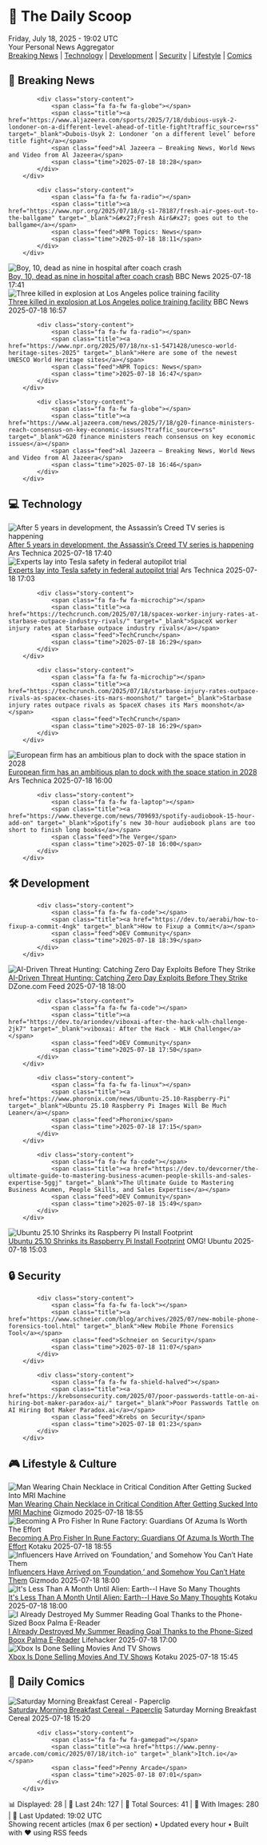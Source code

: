 <!-- Processing 54 RSS feeds at 2025-07-18 19:02:10 UTC -->
<!-- Processing: Saturday Morning Breakfast Cereal -->
<!-- Processing: Garfield -->
<!-- Processing: Girl Genius -->
<!-- Processing: CNN Top Stories -->
<!-- Processing: CNN Breaking News -->
<!-- Processing: BBC World News -->
<!-- Processing: BBC Breaking News -->
<!-- Processing: Al Jazeera Breaking News -->
<!-- Processing: NPR News -->
<!-- Processing: NBC News Breaking -->
<!-- Processing: Sky News World -->
<!-- Processing: Dev.to -->
<!-- Processing: It's FOSS -->
<!-- Processing: DistroWatch -->
<!-- Processing: Ubuntu Blog -->
<!-- Processing: DZone -->
<!-- Processing: The Pragmatic Engineer -->
<!-- Processing: Gizmodo -->
<!-- Processing: Kotaku -->
<!-- Processing: Schneier on Security -->
<!-- Generated 7 new posts out of 20 feeds processed -->
<div class="newspaper-header">
    <h1 class="newspaper-title">📰 The Daily Scoop</h1>
    <div class="newspaper-date">Friday, July 18, 2025 - 19:02 UTC</div>
    <div class="newspaper-subtitle">Your Personal News Aggregator</div>
</div>

<div class="newspaper-nav">
    <a href="#breaking">Breaking News</a> |
    <a href="#tech">Technology</a> |
    <a href="#dev">Development</a> |
    <a href="#security">Security</a> |
    <a href="#lifestyle">Lifestyle</a> |
    <a href="#webcomics">Comics</a>
</div>

<div class="news-section breaking-news" id="breaking">
<h2 class="section-header">🚨 Breaking News</h2>
<div class="stories-container">
<div class="story">
            
            <div class="story-content">
                <span class="fa fa-fw fa-globe"></span>
                <span class="title"><a href="https://www.aljazeera.com/sports/2025/7/18/dubious-usyk-2-londoner-on-a-different-level-ahead-of-title-fight?traffic_source=rss" target="_blank">Dubois-Usyk 2: Londoner ‘on a different level’ before title fight</a></span>
                <span class="feed">Al Jazeera – Breaking News, World News and Video from Al Jazeera</span>
                <span class="time">2025-07-18 18:28</span>
            </div>
        </div>
<div class="story">
            
            <div class="story-content">
                <span class="fa fa-fw fa-radio"></span>
                <span class="title"><a href="https://www.npr.org/2025/07/18/g-s1-78187/fresh-air-goes-out-to-the-ballgame" target="_blank">&#x27;Fresh Air&#x27; goes out to the ballgame</a></span>
                <span class="feed">NPR Topics: News</span>
                <span class="time">2025-07-18 18:11</span>
            </div>
        </div>
<div class="story">
            <img src="https://ichef.bbci.co.uk/ace/standard/240/cpsprodpb/bc53/live/012c6640-63db-11f0-82cf-cfdaec0ea16c.jpg" alt="Boy, 10, dead as nine in hospital after coach crash" class="story-image" loading="lazy" onerror="this.style.display='none'">
            <div class="story-content">
                <span class="fa fa-fw fa-flag"></span>
                <span class="title"><a href="https://www.bbc.com/news/articles/cvg98l9x0j0o" target="_blank">Boy, 10, dead as nine in hospital after coach crash</a></span>
                <span class="feed">BBC News</span>
                <span class="time">2025-07-18 17:41</span>
            </div>
        </div>
<div class="story">
            <img src="https://ichef.bbci.co.uk/ace/standard/240/cpsprodpb/cc59/live/28fbe6e0-63f5-11f0-b6f0-53138033c34e.jpg" alt="Three killed in explosion at Los Angeles police training facility" class="story-image" loading="lazy" onerror="this.style.display='none'">
            <div class="story-content">
                <span class="fa fa-fw fa-earth-americas"></span>
                <span class="title"><a href="https://www.bbc.com/news/articles/c62891d4p50o" target="_blank">Three killed in explosion at Los Angeles police training facility</a></span>
                <span class="feed">BBC News</span>
                <span class="time">2025-07-18 16:57</span>
            </div>
        </div>
<div class="story">
            
            <div class="story-content">
                <span class="fa fa-fw fa-radio"></span>
                <span class="title"><a href="https://www.npr.org/2025/07/18/nx-s1-5471428/unesco-world-heritage-sites-2025" target="_blank">Here are some of the newest UNESCO World Heritage sites</a></span>
                <span class="feed">NPR Topics: News</span>
                <span class="time">2025-07-18 16:47</span>
            </div>
        </div>
<div class="story">
            
            <div class="story-content">
                <span class="fa fa-fw fa-globe"></span>
                <span class="title"><a href="https://www.aljazeera.com/news/2025/7/18/g20-finance-ministers-reach-consensus-on-key-economic-issues?traffic_source=rss" target="_blank">G20 finance ministers reach consensus on key economic issues</a></span>
                <span class="feed">Al Jazeera – Breaking News, World News and Video from Al Jazeera</span>
                <span class="time">2025-07-18 16:46</span>
            </div>
        </div>
</div>
</div>
<div class="news-section tech-news" id="tech">
<h2 class="section-header">💻 Technology</h2>
<div class="stories-container">
<div class="story">
            <img src="https://cdn.arstechnica.net/wp-content/uploads/2024/09/660e5a03fbff4e2940488bcd-1-500x500.webp" alt="After 5 years in development, the Assassin’s Creed TV series is happening" class="story-image" loading="lazy" onerror="this.style.display='none'">
            <div class="story-content">
                <span class="fa fa-fw fa-cog"></span>
                <span class="title"><a href="https://arstechnica.com/gaming/2025/07/netflix-green-lights-live-action-assassins-creed-tv-series/" target="_blank">After 5 years in development, the Assassin’s Creed TV series is happening</a></span>
                <span class="feed">Ars Technica</span>
                <span class="time">2025-07-18 17:40</span>
            </div>
        </div>
<div class="story">
            <img src="https://cdn.arstechnica.net/wp-content/uploads/2025/07/GettyImages-2225090711-500x500.jpg" alt="Experts lay into Tesla safety in federal autopilot trial" class="story-image" loading="lazy" onerror="this.style.display='none'">
            <div class="story-content">
                <span class="fa fa-fw fa-cog"></span>
                <span class="title"><a href="https://arstechnica.com/cars/2025/07/experts-lay-into-tesla-safety-in-federal-autopilot-trial/" target="_blank">Experts lay into Tesla safety in federal autopilot trial</a></span>
                <span class="feed">Ars Technica</span>
                <span class="time">2025-07-18 17:03</span>
            </div>
        </div>
<div class="story">
            
            <div class="story-content">
                <span class="fa fa-fw fa-microchip"></span>
                <span class="title"><a href="https://techcrunch.com/2025/07/18/spacex-worker-injury-rates-at-starbase-outpace-industry-rivals/" target="_blank">SpaceX worker injury rates at Starbase outpace industry rivals</a></span>
                <span class="feed">TechCrunch</span>
                <span class="time">2025-07-18 16:29</span>
            </div>
        </div>
<div class="story">
            
            <div class="story-content">
                <span class="fa fa-fw fa-microchip"></span>
                <span class="title"><a href="https://techcrunch.com/2025/07/18/starbase-injury-rates-outpace-rivals-as-spacex-chases-its-mars-moonshot/" target="_blank">Starbase injury rates outpace rivals as SpaceX chases its Mars moonshot</a></span>
                <span class="feed">TechCrunch</span>
                <span class="time">2025-07-18 16:29</span>
            </div>
        </div>
<div class="story">
            <img src="https://cdn.arstechnica.net/wp-content/uploads/2024/05/The_Exploration_Company_cargo_vehicle_rendering_pillars-500x500.jpg" alt="European firm has an ambitious plan to dock with the space station in 2028" class="story-image" loading="lazy" onerror="this.style.display='none'">
            <div class="story-content">
                <span class="fa fa-fw fa-cog"></span>
                <span class="title"><a href="https://arstechnica.com/space/2025/07/european-firm-has-an-ambitious-plan-to-dock-with-the-space-station-in-2028/" target="_blank">European firm has an ambitious plan to dock with the space station in 2028</a></span>
                <span class="feed">Ars Technica</span>
                <span class="time">2025-07-18 16:00</span>
            </div>
        </div>
<div class="story">
            
            <div class="story-content">
                <span class="fa fa-fw fa-laptop"></span>
                <span class="title"><a href="https://www.theverge.com/news/709693/spotify-audiobook-15-hour-add-on" target="_blank">Spotify’s new 30-hour audiobook plans are too short to finish long books</a></span>
                <span class="feed">The Verge</span>
                <span class="time">2025-07-18 16:00</span>
            </div>
        </div>
</div>
</div>
<div class="news-section dev-news" id="dev">
<h2 class="section-header">🛠️ Development</h2>
<div class="stories-container">
<div class="story">
            
            <div class="story-content">
                <span class="fa fa-fw fa-code"></span>
                <span class="title"><a href="https://dev.to/aerabi/how-to-fixup-a-commit-4ngk" target="_blank">How to Fixup a Commit</a></span>
                <span class="feed">DEV Community</span>
                <span class="time">2025-07-18 18:39</span>
            </div>
        </div>
<div class="story">
            <img src="https://dz2cdn1.dzone.com/thumbnail?fid=18516717&w=600" alt="AI-Driven Threat Hunting: Catching Zero Day Exploits Before They Strike" class="story-image" loading="lazy" onerror="this.style.display='none'">
            <div class="story-content">
                <span class="fa fa-fw fa-newspaper"></span>
                <span class="title"><a href="https://dzone.com/articles/ai-zero-day-threat-hunting" target="_blank">AI-Driven Threat Hunting: Catching Zero Day Exploits Before They Strike</a></span>
                <span class="feed">DZone.com Feed</span>
                <span class="time">2025-07-18 18:00</span>
            </div>
        </div>
<div class="story">
            
            <div class="story-content">
                <span class="fa fa-fw fa-code"></span>
                <span class="title"><a href="https://dev.to/ariondev/viboxai-after-the-hack-wlh-challenge-2jk7" target="_blank">viboxai: After the Hack - WLH Challenge</a></span>
                <span class="feed">DEV Community</span>
                <span class="time">2025-07-18 17:50</span>
            </div>
        </div>
<div class="story">
            
            <div class="story-content">
                <span class="fa fa-fw fa-linux"></span>
                <span class="title"><a href="https://www.phoronix.com/news/Ubuntu-25.10-Raspberry-Pi" target="_blank">Ubuntu 25.10 Raspberry Pi Images Will Be Much Leaner</a></span>
                <span class="feed">Phoronix</span>
                <span class="time">2025-07-18 17:15</span>
            </div>
        </div>
<div class="story">
            
            <div class="story-content">
                <span class="fa fa-fw fa-code"></span>
                <span class="title"><a href="https://dev.to/devcorner/the-ultimate-guide-to-mastering-business-acumen-people-skills-and-sales-expertise-5ggj" target="_blank">The Ultimate Guide to Mastering Business Acumen, People Skills, and Sales Expertise</a></span>
                <span class="feed">DEV Community</span>
                <span class="time">2025-07-18 15:49</span>
            </div>
        </div>
<div class="story">
            <img src="https://i0.wp.com/www.omgubuntu.co.uk/wp-content/uploads/2024/05/ubuntu-raspberry-pi.jpg?resize=406%2C232&amp;ssl=1" alt="Ubuntu 25.10 Shrinks its Raspberry Pi Install Footprint" class="story-image" loading="lazy" onerror="this.style.display='none'">
            <div class="story-content">
                <span class="fa fa-fw fa-ubuntu"></span>
                <span class="title"><a href="https://www.omgubuntu.co.uk/2025/07/ubuntu-25-10-raspberry-pi-minimal-install" target="_blank">Ubuntu 25.10 Shrinks its Raspberry Pi Install Footprint</a></span>
                <span class="feed">OMG! Ubuntu</span>
                <span class="time">2025-07-18 15:03</span>
            </div>
        </div>
</div>
</div>
<div class="news-section security-news" id="security">
<h2 class="section-header">🔒 Security</h2>
<div class="stories-container">
<div class="story">
            
            <div class="story-content">
                <span class="fa fa-fw fa-lock"></span>
                <span class="title"><a href="https://www.schneier.com/blog/archives/2025/07/new-mobile-phone-forensics-tool.html" target="_blank">New Mobile Phone Forensics Tool</a></span>
                <span class="feed">Schneier on Security</span>
                <span class="time">2025-07-18 11:07</span>
            </div>
        </div>
<div class="story">
            
            <div class="story-content">
                <span class="fa fa-fw fa-shield-halved"></span>
                <span class="title"><a href="https://krebsonsecurity.com/2025/07/poor-passwords-tattle-on-ai-hiring-bot-maker-paradox-ai/" target="_blank">Poor Passwords Tattle on AI Hiring Bot Maker Paradox.ai</a></span>
                <span class="feed">Krebs on Security</span>
                <span class="time">2025-07-18 01:23</span>
            </div>
        </div>
</div>
</div>
<div class="news-section lifestyle-news" id="lifestyle">
<h2 class="section-header">🎮 Lifestyle & Culture</h2>
<div class="stories-container">
<div class="story">
            <img src="https://gizmodo.com/app/uploads/2025/07/mri-machine.jpg" alt="Man Wearing Chain Necklace in Critical Condition After Getting Sucked Into MRI Machine" class="story-image" loading="lazy" onerror="this.style.display='none'">
            <div class="story-content">
                <span class="fa fa-fw fa-computer"></span>
                <span class="title"><a href="https://gizmodo.com/man-wearing-chain-necklace-in-critical-condition-after-getting-sucked-into-mri-machine-2000631405" target="_blank">Man Wearing Chain Necklace in Critical Condition After Getting Sucked Into MRI Machine</a></span>
                <span class="feed">Gizmodo</span>
                <span class="time">2025-07-18 18:55</span>
            </div>
        </div>
<div class="story">
            <img src="https://i.kinja-img.com/image/upload/c_fit,q_80,w_636/46f5dc9beae8c343d18eb83ae463360a.jpg" alt="Becoming A Pro Fisher In Rune Factory: Guardians Of Azuma Is Worth The Effort" class="story-image" loading="lazy" onerror="this.style.display='none'">
            <div class="story-content">
                <span class="fa fa-fw fa-gamepad"></span>
                <span class="title"><a href="https://kotaku.com/rune-factory-azuma-fishing-pescapedia-holes-1851786588" target="_blank">Becoming A Pro Fisher In Rune Factory: Guardians Of Azuma Is Worth The Effort</a></span>
                <span class="feed">Kotaku</span>
                <span class="time">2025-07-18 18:55</span>
            </div>
        </div>
<div class="story">
            <img src="https://gizmodo.com/app/uploads/2025/07/Foundation_Bayta_Toran.jpg" alt="Influencers Have Arrived on ‘Foundation,’ and Somehow You Can’t Hate Them" class="story-image" loading="lazy" onerror="this.style.display='none'">
            <div class="story-content">
                <span class="fa fa-fw fa-computer"></span>
                <span class="title"><a href="https://gizmodo.com/influencers-have-arrived-on-foundation-and-somehow-you-cant-hate-them-2000630939" target="_blank">Influencers Have Arrived on ‘Foundation,’ and Somehow You Can’t Hate Them</a></span>
                <span class="feed">Gizmodo</span>
                <span class="time">2025-07-18 18:00</span>
            </div>
        </div>
<div class="story">
            <img src="https://i.kinja-img.com/image/upload/c_fit,q_80,w_636/0b5fb24c4920ee9330655cf702f71579.jpg" alt="It&#x27;s Less Than A Month Until Alien: Earth--I Have So Many Thoughts" class="story-image" loading="lazy" onerror="this.style.display='none'">
            <div class="story-content">
                <span class="fa fa-fw fa-gamepad"></span>
                <span class="title"><a href="https://kotaku.com/alien-earth-noah-hawley-fx-tv-series-trailer-scott-1851786549" target="_blank">It&#x27;s Less Than A Month Until Alien: Earth--I Have So Many Thoughts</a></span>
                <span class="feed">Kotaku</span>
                <span class="time">2025-07-18 18:00</span>
            </div>
        </div>
<div class="story">
            <img src="https://lifehacker.com/imagery/articles/01JVFNHAABS07G4HRJACK9XZTV/hero-image.jpg" alt="I Already Destroyed My Summer Reading Goal Thanks to the Phone-Sized Boox Palma E-Reader" class="story-image" loading="lazy" onerror="this.style.display='none'">
            <div class="story-content">
                <span class="fa fa-fw fa-life-ring"></span>
                <span class="title"><a href="https://lifehacker.com/tech/i-already-destroyed-my-summer-reading-goal-thanks-to-the-boox-palma-2?utm_medium=RSS" target="_blank">I Already Destroyed My Summer Reading Goal Thanks to the Phone-Sized Boox Palma E-Reader</a></span>
                <span class="feed">Lifehacker</span>
                <span class="time">2025-07-18 17:00</span>
            </div>
        </div>
<div class="story">
            <img src="https://i.kinja-img.com/image/upload/c_fit,q_80,w_636/f13a0d544db77346aab3b4c5ebf5bff3.jpg" alt="Xbox Is Done Selling Movies And TV Shows" class="story-image" loading="lazy" onerror="this.style.display='none'">
            <div class="story-content">
                <span class="fa fa-fw fa-gamepad"></span>
                <span class="title"><a href="https://kotaku.com/xbox-movies-tv-shows-store-ending-support-shut-down-1851786567" target="_blank">Xbox Is Done Selling Movies And TV Shows</a></span>
                <span class="feed">Kotaku</span>
                <span class="time">2025-07-18 15:45</span>
            </div>
        </div>
</div>
</div>
<div class="news-section webcomics-section" id="webcomics">
<h2 class="section-header">🎨 Daily Comics</h2>
<div class="stories-container">
<div class="story">
            <img src="https://www.smbc-comics.com/comics/1752732160-20250719.png" alt="Saturday Morning Breakfast Cereal - Paperclip" class="story-image" loading="lazy" onerror="this.style.display='none'">
            <div class="story-content">
                <span class="fa fa-fw fa-smile"></span>
                <span class="title"><a href="https://www.smbc-comics.com/comic/paperclip-2" target="_blank">Saturday Morning Breakfast Cereal - Paperclip</a></span>
                <span class="feed">Saturday Morning Breakfast Cereal</span>
                <span class="time">2025-07-18 15:20</span>
            </div>
        </div>
<div class="story">
            
            <div class="story-content">
                <span class="fa fa-fw fa-gamepad"></span>
                <span class="title"><a href="https://www.penny-arcade.com/comic/2025/07/18/itch-io" target="_blank">Itch.io</a></span>
                <span class="feed">Penny Arcade</span>
                <span class="time">2025-07-18 07:01</span>
            </div>
        </div>
</div>
</div>

<div class="newspaper-footer">
    <div class="stats">
        📊 Displayed: 28 | 📅 Last 24h: 127 | 📡 Total Sources: 41 | 📸 With Images: 280 |
        🔄 Last Updated: 19:02 UTC
    </div>
    <div class="footer-note">
        Showing recent articles (max 6 per section) • Updated every hour • Built with ❤️ using RSS feeds
    </div>
</div>
